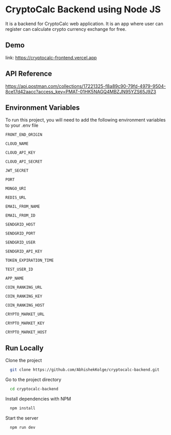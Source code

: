 # CryptoCalc Backend using Node JS

It is a backend for CryptoCalc web application. It is an app where user can register can calculate crypto currency exchange for free.

## Demo

link: https://cryptocalc-frontend.vercel.app

## API Reference

https://api.postman.com/collections/17221325-f8a89c90-79fd-4979-9504-8ce17d42aacc?access_key=PMAT-01HK5NAGQ4MBZJN95YZS65J9Z3

## Environment Variables

To run this project, you will need to add the following environment variables to your .env file

`FRONT_END_ORIGIN`

`CLOUD_NAME`

`CLOUD_API_KEY`

`CLOUD_API_SECRET`

`JWT_SECRET`

`PORT`

`MONGO_URI`

`REDIS_URL`

`EMAIL_FROM_NAME`

`EMAIL_FROM_ID`

`SENDGRID_HOST`

`SENDGRID_PORT`

`SENDGRID_USER`

`SENDGRID_API_KEY`

`TOKEN_EXPIRATION_TIME`

`TEST_USER_ID`

`APP_NAME`

`COIN_RANKING_URL`

`COIN_RANKING_KEY`

`COIN_RANKING_HOST`

`CRYPTO_MARKET_URL`

`CRYPTO_MARKET_KEY`

`CRYPTO_MARKET_HOST`

## Run Locally

Clone the project

```bash
  git clone https://github.com/AbhishekKolge/cryptocalc-backend.git
```

Go to the project directory

```bash
  cd cryptocalc-backend
```

Install dependencies with NPM

```bash
  npm install
```

Start the server

```bash
  npm run dev
```

